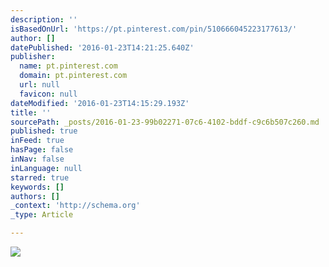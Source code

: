```yaml
---
description: ''
isBasedOnUrl: 'https://pt.pinterest.com/pin/510666045223177613/'
author: []
datePublished: '2016-01-23T14:21:25.640Z'
publisher:
  name: pt.pinterest.com
  domain: pt.pinterest.com
  url: null
  favicon: null
dateModified: '2016-01-23T14:15:29.193Z'
title: ''
sourcePath: _posts/2016-01-23-99b02271-07c6-4102-bddf-c9c6b507c260.md
published: true
inFeed: true
hasPage: false
inNav: false
inLanguage: null
starred: true
keywords: []
authors: []
_context: 'http://schema.org'
_type: Article

---
```

![](https://s-media-cache-ak0.pinimg.com/236x/ba/6c/08/ba6c085a4b17d5bcee072af53b263c8f.jpg)